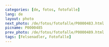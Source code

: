 ```yaml
---
categories: [de, fotos, fotofalle]
lang: de
layout: photo
next_photo: /de/fotos/fotofalle/P0000483.html
picname: P0000485
prev_photo: /de/fotos/fotofalle/P0000489.html
tags: [Felsenadler, Fotofalle]
---
```

